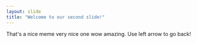 ```yaml
---
layout: slide
title: "Welcome to our second slide!"
---
```

That's a nice meme very nice one wow amazing.
Use left arrow to go back!